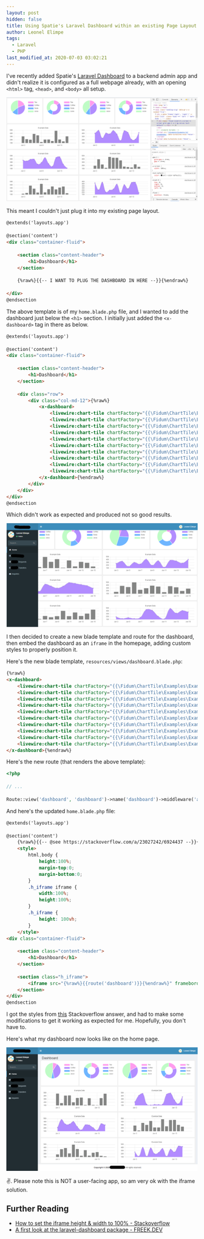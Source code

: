 ```yaml
---
layout: post
hidden: false
title: Using Spatie's Laravel Dashboard within an existing Page Layout
author: Leonel Elimpe
tags:
  - Laravel
  - PHP
last_modified_at: 2020-07-03 03:02:21
---
```

I've recently added Spatie's [Laravel Dashboard](https://github.com/spatie/dashboard.spatie.be) to a backend admin app and didn't realize it is configured as a full webpage already, with an opening `<html>` tag, `<head>`, and `<body>` all setup.

![Preview of Laravel Dashboard as a full web page](/images/uploads/image-20200703141031319.png)

This meant I couldn't just plug it into my existing page layout.

```html
@extends('layouts.app')

@section('content')
<div class="container-fluid">

    <section class="content-header">
        <h1>Dashboard</h1>
    </section>

    {%raw%}{{-- I WANT TO PLUG THE DASHBOARD IN HERE --}}{%endraw%}
    
</div>
@endsection
```

The above template is of my `home.blade.php` file, and I wanted to add the dashboard just below the `<h1>` section. I initially just added the `<x-dashboard>` tag in there as below.

```html
@extends('layouts.app')

@section('content')
<div class="container-fluid">

    <section class="content-header">
        <h1>Dashboard</h1>
    </section>

    <div class="row">
        <div class="col-md-12">{%raw%}
            <x-dashboard>
                <livewire:chart-tile chartFactory="{{\Fidum\ChartTile\Examples\ExamplePieChart::class}}" position="a1:a2" height="140%"/>
                <livewire:chart-tile chartFactory="{{\Fidum\ChartTile\Examples\ExampleDoughnutChart::class}}" position="b1:b2" height="140%"/>
                <livewire:chart-tile chartFactory="{{\Fidum\ChartTile\Examples\ExamplePieChart::class}}" position="c1:c2" height="140%" />
                <livewire:chart-tile chartFactory="{{\Fidum\ChartTile\Examples\ExampleDoughnutChart::class}}" position="d1:d2" height="140%" />
                <livewire:chart-tile chartFactory="{{\Fidum\ChartTile\Examples\ExampleBarChart::class}}" position="a3:b4" />
                <livewire:chart-tile chartFactory="{{\Fidum\ChartTile\Examples\ExampleLineChart::class}}" position="c3:d4" />
                <livewire:chart-tile chartFactory="{{\Fidum\ChartTile\Examples\ExampleLineChart::class}}" position="a5:b6" />
                <livewire:chart-tile chartFactory="{{\Fidum\ChartTile\Examples\ExampleBarChart::class}}" position="c5:d6" />
                <livewire:chart-tile chartFactory="{{\Fidum\ChartTile\Examples\ExampleBarChart::class}}" position="a7:b8" />
                <livewire:chart-tile chartFactory="{{\Fidum\ChartTile\Examples\ExampleLineChart::class}}" position="c7:d8" />
            </x-dashboard>{%endraw%}
        </div>
    </div>
</div>
@endsection
```

Which didn't work as expected and produced not so good results.

![Preview of paste-in solution](/images/uploads/image-20200703142856250.png)

I then decided to create a new blade template and route for the dashboard, then embed the dashboard as an `iframe` in the homepage, adding custom styles to properly position it.


Here's the new blade template, `resources/views/dashboard.blade.php`:

```html
{%raw%}
<x-dashboard>
    <livewire:chart-tile chartFactory="{{\Fidum\ChartTile\Examples\ExamplePieChart::class}}" position="a1:a2" height="140%"/>
    <livewire:chart-tile chartFactory="{{\Fidum\ChartTile\Examples\ExampleDoughnutChart::class}}" position="b1:b2" height="140%"/>
    <livewire:chart-tile chartFactory="{{\Fidum\ChartTile\Examples\ExamplePieChart::class}}" position="c1:c2" height="140%" />
    <livewire:chart-tile chartFactory="{{\Fidum\ChartTile\Examples\ExampleDoughnutChart::class}}" position="d1:d2" height="140%" />
    <livewire:chart-tile chartFactory="{{\Fidum\ChartTile\Examples\ExampleBarChart::class}}" position="a3:b4" />
    <livewire:chart-tile chartFactory="{{\Fidum\ChartTile\Examples\ExampleLineChart::class}}" position="c3:d4" />
    <livewire:chart-tile chartFactory="{{\Fidum\ChartTile\Examples\ExampleLineChart::class}}" position="a5:b6" />
    <livewire:chart-tile chartFactory="{{\Fidum\ChartTile\Examples\ExampleBarChart::class}}" position="c5:d6" />
    <livewire:chart-tile chartFactory="{{\Fidum\ChartTile\Examples\ExampleBarChart::class}}" position="a7:b8" />
    <livewire:chart-tile chartFactory="{{\Fidum\ChartTile\Examples\ExampleLineChart::class}}" position="c7:d8" />
</x-dashboard>{%endraw%}
```


Here's the new route (that renders the above template):

```php
<?php
    
// ...
    
Route::view('dashboard', 'dashboard')->name('dashboard')->middleware('auth');
```


And here's the updated `home.blade.php` file:

```html
@extends('layouts.app')

@section('content')
    {%raw%}{{-- @see https://stackoverflow.com/a/23027242/6924437 --}}{%endraw%}
    <style>
        html,body {
            height:100%;
            margin-top:0;
            margin-bottom:0;
        }
        .h_iframe iframe {
            width:100%;
            height:100%;
        }
        .h_iframe {
            height: 100vh;
        }
    </style>
<div class="container-fluid">

    <section class="content-header">
        <h1>Dashboard</h1>
    </section>

    <section class="h_iframe">
        <iframe src="{%raw%}{{route('dashboard')}}{%endraw%}" frameborder="0" allowfullscreen></iframe>
    </section>
</div>
@endsection
```

I got the styles from [this](https://stackoverflow.com/a/23027242/6924437) Stackoverflow answer, and had to make some modifications to get it working as expected for me. Hopefully, you don't have to.

Here's what my dashboard now looks like on the home page.

![Preview of final solution with an iframe](/images/uploads/image-20200703144922301.png)

✌️. Please note this is NOT a user-facing app, so am very ok with the iframe solution.
<br>

## Further Reading

* [How to set the iframe height & width to 100% - Stackoverflow](https://stackoverflow.com/questions/23027068/how-to-set-the-iframe-height-width-to-100)
* [A first look at the laravel-dashboard package - FREEK.DEV](https://freek.dev/1643-a-first-look-at-the-laravel-dashboard-package)